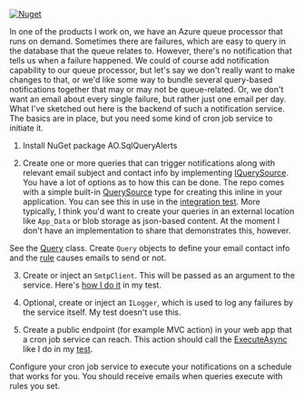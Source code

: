 [![Nuget](https://img.shields.io/nuget/v/AO.SqlQueryAlerts)](https://www.nuget.org/packages/AO.SqlQueryAlerts/)

In one of the products I work on, we have an Azure queue processor that runs on demand. Sometimes there are failures, which are easy to query in the database that the queue relates to. However, there's no notification that tells us when a failure happened. We could of course add notification capability to our queue processor, but let's say we don't really want to make changes to that, or we'd like some way to bundle several query-based notifications together that may or may not be queue-related. Or, we don't want an email about every single failure, but rather just one email per day. What I've sketched out here is the backend of such a notification service. The basics are in place, but you need some kind of cron job service to initiate it.

1. Install NuGet package AO.SqlQueryAlerts

2. Create one or more queries that can trigger notifications along with relevant email subject and contact info by implementing [IQuerySource](https://github.com/adamfoneil/SqlQueryNotifications/blob/master/SqlQueryNotifications/Interfaces/IQuerySource.cs). You have a lot of options as to how this can be done. The repo comes with a simple built-in [QuerySource](https://github.com/adamfoneil/SqlQueryNotifications/blob/master/SqlQueryNotifications/QuerySource.cs) type for creating this inline in your application. You can see this in use in the [integration test](https://github.com/adamfoneil/SqlQueryNotifications/blob/master/Testing/QueryNotifications.cs#L57). More typically, I think you'd want to create your queries in an external location like `App_Data` or blob storage as json-based content. At the moment I don't have an implementation to share that demonstrates this, however.

See the [Query](https://github.com/adamfoneil/SqlQueryNotifications/blob/master/SqlQueryNotifications/Models/Query.cs) class. Create `Query` objects to define your email contact info and the [rule](https://github.com/adamfoneil/SqlQueryNotifications/blob/master/SqlQueryNotifications/Models/Query.cs#L8) causes emails to send or not.

3. Create or inject an `SmtpClient`. This will be passed as an argument to the service. Here's [how I do it](https://github.com/adamfoneil/SqlQueryNotifications/blob/master/Testing/QueryNotifications.cs#L51..L55) in my test.

4. Optional, create or inject an `ILogger`, which is used to log any failures by the service itself. My test doesn't use this.

5. Create a public endpoint (for example MVC action) in your web app that a cron job service can reach. This action should call the [ExecuteAsync](https://github.com/adamfoneil/SqlQueryNotifications/blob/master/SqlQueryNotifications/SqlQueryNotificationService.cs#L39) like I do in my [test](https://github.com/adamfoneil/SqlQueryNotifications/blob/master/Testing/QueryNotifications.cs#L73).

Configure your cron job service to execute your notifications on a schedule that works for you. You should receive emails when queries execute with rules you set.
